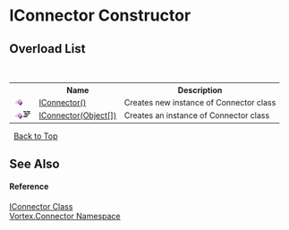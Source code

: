 # IConnector Constructor 
 


## Overload List
&nbsp;<table><tr><th></th><th>Name</th><th>Description</th></tr><tr><td>![Public method](media/pubmethod.gif "Public method")</td><td><a href="M_Vortex_Connector_IConnector__ctor.md">IConnector()</a></td><td>
Creates new instance of Connector class</td></tr><tr><td>![Public method](media/pubmethod.gif "Public method")![Code example](media/CodeExample.png "Code example")</td><td><a href="M_Vortex_Connector_IConnector__ctor_1.md">IConnector(Object[])</a></td><td>
Creates an instance of Connector class</td></tr></table>&nbsp;
<a href="#iconnector-constructor">Back to Top</a>

## See Also


#### Reference
<a href="T_Vortex_Connector_IConnector.md">IConnector Class</a><br /><a href="N_Vortex_Connector.md">Vortex.Connector Namespace</a><br />